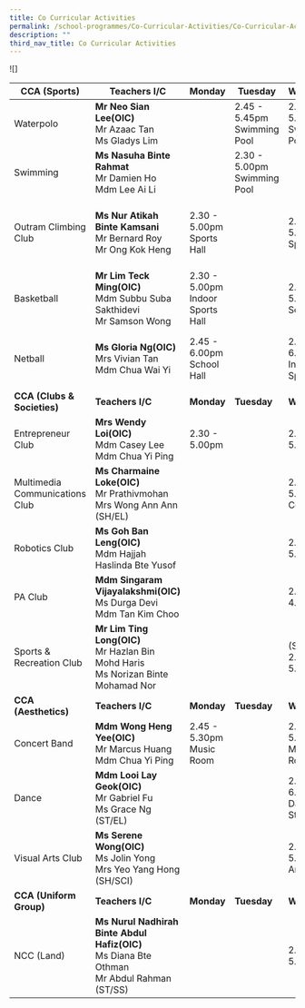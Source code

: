 ```yaml
---
title: Co Curricular Activities
permalink: /school-programmes/Co-Curricular-Activities/Co-Curricular-Activities/
description: ""
third_nav_title: Co Curricular Activities
---
```

![]<!---(/images/School%20Programmes/Co%20Curricular%20Activities/CCA%20Consolidated%20List%20002.jpg)-->

| **CCA (Sports)**               | **Teachers I/C**                                                                               | **Monday**                          | **Tuesday**                     | **Wednesday**                       | **Thursday**                   | **Friday**                                 |
|--------------------------------|------------------------------------------------------------------------------------------------|-------------------------------------|---------------------------------|-------------------------------------|--------------------------------|--------------------------------------------|
| Waterpolo                      | **Mr Neo Sian Lee(OIC)** <br>Mr Azaac Tan<br>Ms Gladys Lim                                     |                                     | 2.45 - 5.45pm <br>Swimming Pool |    2.45 - 5.45pm<br>Swimming Pool   | 2.45 - 5.45pm<br>Swimming Pool |                1.45 - 3.00pm               |
| Swimming                       | **Ms Nasuha Binte Rahmat**<br>Mr Damien Ho<br>Mdm Lee Ai Li                                    |                                     |  2.30 - 5.00pm<br>Swimming Pool |                                     |                                |       1.00 - 3.00pm<br>Swimming Pool       |
| Outram Climbing Club           | **Ms Nur Atikah Binte Kamsani**<br>Mr Bernard Roy<br>Mr Ong Kok Heng                           |     2.30 - 5.00pm<br>Sports Hall    |                                 |     2.30 - 5.00pm<br>Sports Hall    |                                | (Alt Week)<br>2.30 - 5.00pm<br>Sports Hall |
| Basketball                     | **Mr Lim Teck Ming(OIC)**<br>Mdm Subbu Suba Sakthidevi<br>Mr Samson Wong                       | 2.30 - 5.00pm<br>Indoor Sports Hall |                                 |     2.30 - 5.00pm<br>School Hall    |                                |                                            |
| Netball                        | **Ms Gloria Ng(OIC)**<br>Mrs Vivian Tan<br>Mdm Chua Wai Yi                                     |     2.45 - 6.00pm<br>School Hall    |                                 | 2.45 - 6.00pm<br>Indoor Sports Hall |                                |     2.45 - 6.00pm<br>Indoor Sports Hall    |
| **CCA (Clubs & Societies)**    | **Teachers I/C**                                                                               | **Monday**                          | **Tuesday**                     | **Wednesday**                       | **Thursday**                   | **Friday**                                 |
| Entrepreneur Club              | **Mrs Wendy Loi(OIC)**<br>Mdm Casey Lee<br>Mdm Chua Yi Ping                                    |            2.30 - 5.00pm            |                                 |            2.30 - 5.00pm            |          2.30 - 5.00pm         |                                            |
| Multimedia Communications Club | **Ms Charmaine Loke(OIC)**<br>Mr Prathivmohan<br>Mrs Wong Ann Ann (SH/EL)                      |                                     |                                 |      2.45 - 5.00pm<br>Com Lab 3     |                                |                                            |
| Robotics Club                  | **Ms Goh Ban Leng(OIC)**<br>Mdm Hajjah Haslinda Bte Yusof                                      |                                     |                                 |            2.30 - 5.30pm            |                                |                                            |
| PA Club                        | **Mdm Singaram Vijayalakshmi(OIC)**<br>Ms Durga Devi<br>Mdm Tan Kim Choo                       |                                     |                                 | 2.30 - 4.30pm                       |                                |                                            |
| Sports & Recreation Club       | **Mr Lim Ting Long(OIC)**<br>Mr Hazlan Bin Mohd Haris<br>Ms Norizan Binte Mohamad Nor          |                                     |                                 | (Snooker)<br>2.30 - 5.30pm          |                                | Dance: 1-3pm<br>Frisbee: 2-5pm             |
| **CCA (Aesthetics)**           | **Teachers I/C**                                                                               | **Monday**                          | **Tuesday**                     | **Wednesday**                       | **Thursday**                   | **Friday**                                 |
| Concert Band                   | **Mdm Wong Heng Yee(OIC)**<br>Mr Marcus Huang<br>Mdm Chua Yi Ping                              |     2.45 - 5.30pm<br>Music Room     |                                 |     2.15 - 5.30pm<br>Music Room     |   2.45 - 5.30pm<br>Music Room  |                                            |
| Dance                          | **Mdm Looi Lay Geok(OIC)**<br>Mr Gabriel Fu<br>Ms Grace Ng (ST/EL)                             |                                     |                                 |    2.45 - 6.00pm<br>Dance Studio    |                                |                                            |
| Visual Arts Club               | **Ms Serene Wong(OIC)**<br>Ms Jolin Yong<br>Mrs Yeo Yang Hong (SH/SCI)                         |                                     |                                 |      2.45 - 5.00pm<br>Art Room      |                                |                                            |
| **CCA (Uniform Group)**        | **Teachers I/C**                                                                               | **Monday**                          | **Tuesday**                     | **Wednesday**                       | **Thursday**                   | **Friday**                                 |
| NCC (Land)                     | **Ms Nurul Nadhirah Binte Abdul Hafiz(OIC)**<br>Ms Diana Bte Othman<br>Mr Abdul Rahman (ST/SS) |                                     |                                 | 2.30pm - 5.30pm                     |                                |                                            |
